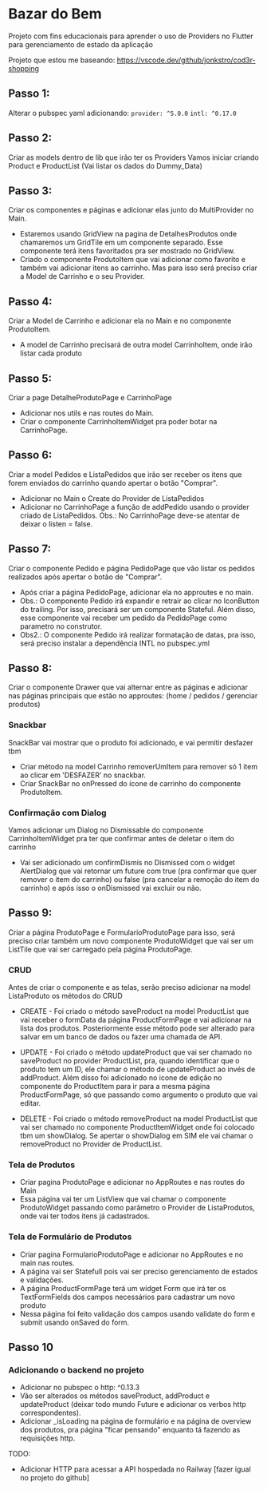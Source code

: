 # Bazar do Bem

Projeto com fins educacionais para aprender o uso de Providers no Flutter para gerenciamento de estado da aplicação

Projeto que estou me baseando:
https://vscode.dev/github/jonkstro/cod3r-shopping

## Passo 1:
Alterar o pubspec yaml adicionando:
    `provider: ^5.0.0`
    `intl: ^0.17.0`


## Passo 2:
Criar as models dentro de lib que irão ter os Providers
Vamos iniciar criando Product e ProductList (Vai listar os dados do Dummy_Data)


## Passo 3:
Criar os componentes e páginas e adicionar elas junto do MultiProvider no Main.
- Estaremos usando GridView na pagina de DetalhesProdutos onde chamaremos um GridTile em um componente separado. Esse componente terá itens favoritados pra ser mostrado no GridView.
- Criado o componente ProdutoItem que vai adicionar como favorito e também vai adicionar itens ao carrinho. Mas para isso será preciso criar a Model de Carrinho e o seu Provider.


## Passo 4:
Criar a Model de Carrinho e adicionar ela no Main e no componente ProdutoItem.
- A model de Carrinho precisará de outra model CarrinhoItem, onde irão listar cada produto


## Passo 5:
Criar a page DetalheProdutoPage e CarrinhoPage
- Adicionar nos utils e nas routes do Main.
- Criar o componente CarrinhoItemWidget pra poder botar na CarrinhoPage.


## Passo 6:
Criar a model Pedidos e ListaPedidos que irão ser receber os itens que forem enviados do carrinho quando apertar o botão "Comprar".
- Adicionar no Main o Create do Provider de ListaPedidos
- Adicionar no CarrinhoPage a função de addPedido usando o provider criado de ListaPedidos. Obs.: No CarrinhoPage deve-se atentar de deixar o listen = false.


## Passo 7:
Criar o componente Pedido e página PedidoPage que vão listar os pedidos realizados após apertar o botão de "Comprar".
- Após criar a página PedidoPage, adicionar ela no approutes e no main.
- Obs.: O componente Pedido irá expandir e retrair ao clicar no IconButton do trailing. Por isso, precisará ser um componente Stateful. Além disso, esse componente vai receber um pedido da PedidoPage como parametro no construtor.
- Obs2.: O componente Pedido irá realizar formatação de datas, pra isso, será preciso instalar a dependência INTL no pubspec.yml 


## Passo 8:
Criar o componente Drawer que vai alternar entre as páginas e adicionar nas páginas principais que estão no approutes: (home / pedidos / gerenciar produtos)

### Snackbar
SnackBar vai mostrar que o produto foi adicionado, e vai permitir desfazer tbm
- Criar método na model Carrinho removerUmItem para remover só 1 item ao clicar em 'DESFAZER' no snackbar.
- Criar SnackBar no onPressed do ícone de carrinho do componente ProdutoItem.
### Confirmação com Dialog
Vamos adicionar um Dialog no Dismissable do componente CarrinhoItemWidget pra ter que confirmar antes de deletar o item do carrinho
- Vai ser adicionado um confirmDismis no Dismissed com o widget AlertDialog que vai retornar um future com true (pra confirmar que quer remover o item do carrinho) ou false (pra cancelar a remoção do item do carrinho) e após isso o onDismissed vai excluir ou não.


## Passo 9: 
Criar a página ProdutoPage e FormularioProdutoPage para isso, será preciso criar também um novo componente ProdutoWidget que vai ser um ListTile que vai ser carregado pela página ProdutoPage.

### CRUD
Antes de criar o componente e as telas, serão preciso adicionar na model ListaProduto os métodos do CRUD
- CREATE - Foi criado o método saveProduct na model ProductList que vai receber o formData da página ProductFormPage e vai adicionar na lista dos produtos. Posteriormente esse método pode ser alterado para salvar em um banco de dados ou fazer uma chamada de API.

- UPDATE - Foi criado o método updateProduct que vai ser chamado no saveProduct no provider ProductList, pra, quando identificar que o produto tem um ID, ele chamar o método de updateProduct ao invés de addProduct. Além disso foi adicionado no icone de edição no componente do ProductItem para ir para a mesma página ProductFormPage, só que passando como argumento o produto que vai editar.

- DELETE - Foi criado o método removeProduct na model ProductList que vai ser chamado no componente ProductItemWidget onde foi colocado tbm um showDialog. Se apertar o showDialog em SIM ele vai chamar o removeProduct no Provider de ProductList.

### Tela de Produtos
- Criar pagina ProdutoPage e adicionar no AppRoutes e nas routes do Main
- Essa página vai ter um ListView que vai chamar o componente ProdutoWidget passando como parâmetro o Provider de ListaProdutos, onde vai ter todos itens já cadastrados.

### Tela de Formulário de Produtos
- Criar pagina FormularioProdutoPage e adicionar no AppRoutes e no main nas routes.
- A página vai ser Statefull pois vai ser preciso gerenciamento de estados e validações.
- A página ProductFormPage terá um widget Form que irá ter os TextFormFields dos campos necessários para cadastrar um novo produto
- Nessa página foi feito validação dos campos usando validate do form e submit usando onSaved do form.

## Passo 10
### Adicionando o backend no projeto
- Adicionar no pubspec o http: ^0.13.3
- Vão ser alterados os métodos saveProduct, addProduct e updateProduct (deixar todo mundo Future e adicionar os verbos http correspondentes).
- Adicionar _isLoading na página de formulário e na página de overview dos produtos, pra página "ficar pensando" enquanto tá fazendo as requisições http.



TODO:
- Adicionar HTTP para acessar a API hospedada no Railway [fazer igual no projeto do github]
